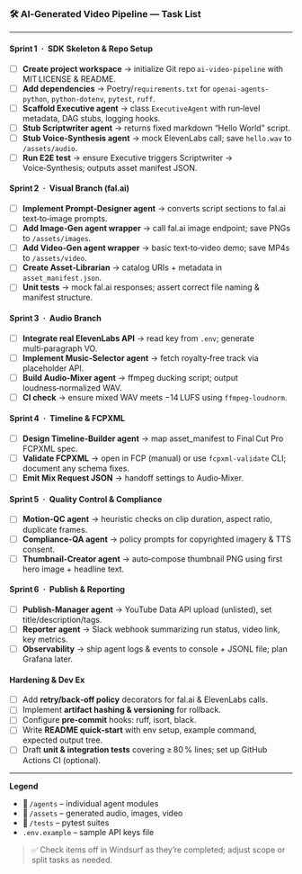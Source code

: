 ### 🛠️ **AI‑Generated Video Pipeline — Task List**

---

#### **Sprint 1 · SDK Skeleton & Repo Setup**
- [ ] **Create project workspace** → initialize Git repo `ai‑video‑pipeline` with MIT LICENSE & README.
- [ ] **Add dependencies** → Poetry/`requirements.txt` for `openai-agents-python`, `python-dotenv`, `pytest`, `ruff`.
- [ ] **Scaffold Executive agent** → class `ExecutiveAgent` with run‑level metadata, DAG stubs, logging hooks.
- [ ] **Stub Scriptwriter agent** → returns fixed markdown “Hello World” script.
- [ ] **Stub Voice‑Synthesis agent** → mock ElevenLabs call; save `hello.wav` to `/assets/audio`.
- [ ] **Run E2E test** → ensure Executive triggers Scriptwriter → Voice‑Synthesis; outputs asset manifest JSON.

#### **Sprint 2 · Visual Branch (fal.ai)**
- [ ] **Implement Prompt‑Designer agent** → converts script sections to fal.ai text‑to‑image prompts.
- [ ] **Add Image‑Gen agent wrapper** → call fal.ai image endpoint; save PNGs to `/assets/images`.
- [ ] **Add Video‑Gen agent wrapper** → basic text‑to‑video demo; save MP4s to `/assets/video`.
- [ ] **Create Asset‑Librarian** → catalog URIs + metadata in `asset_manifest.json`.
- [ ] **Unit tests** → mock fal.ai responses; assert correct file naming & manifest structure.

#### **Sprint 3 · Audio Branch**
- [ ] **Integrate real ElevenLabs API** → read key from `.env`; generate multi‑paragraph VO.
- [ ] **Implement Music‑Selector agent** → fetch royalty‑free track via placeholder API.
- [ ] **Build Audio‑Mixer agent** → ffmpeg ducking script; output loudness‑normalized WAV.
- [ ] **CI check** → ensure mixed WAV meets −14 LUFS using `ffmpeg‑loudnorm`.

#### **Sprint 4 · Timeline & FCPXML**
- [ ] **Design Timeline‑Builder agent** → map asset_manifest to Final Cut Pro FCPXML spec.
- [ ] **Validate FCPXML** → open in FCP (manual) or use `fcpxml‑validate` CLI; document any schema fixes.
- [ ] **Emit Mix Request JSON** → handoff settings to Audio‑Mixer.

#### **Sprint 5 · Quality Control & Compliance**
- [ ] **Motion‑QC agent** → heuristic checks on clip duration, aspect ratio, duplicate frames.
- [ ] **Compliance‑QA agent** → policy prompts for copyrighted imagery & TTS consent.
- [ ] **Thumbnail‑Creator agent** → auto‑compose thumbnail PNG using first hero image + headline text.

#### **Sprint 6 · Publish & Reporting**
- [ ] **Publish‑Manager agent** → YouTube Data API upload (unlisted), set title/description/tags.
- [ ] **Reporter agent** → Slack webhook summarizing run status, video link, key metrics.
- [ ] **Observability** → ship agent logs & events to console + JSONL file; plan Grafana later.

#### **Hardening & Dev Ex**
- [ ] Add **retry/back‑off policy** decorators for fal.ai & ElevenLabs calls.
- [ ] Implement **artifact hashing & versioning** for rollback.
- [ ] Configure **pre‑commit** hooks: ruff, isort, black.
- [ ] Write **README quick‑start** with env setup, example command, expected output tree.
- [ ] Draft **unit & integration tests** covering ≥ 80 % lines; set up GitHub Actions CI (optional).

---

**Legend**

- 📂 `/agents` – individual agent modules  
- 📂 `/assets` – generated audio, images, video  
- 📂 `/tests` – pytest suites  
- `.env.example` – sample API keys file  

> ✅ Check items off in Windsurf as they’re completed; adjust scope or split tasks as needed.